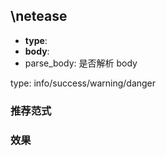 ## \netease

- **type**:
- **body**:
- parse_body: 是否解析 body

type: info/success/warning/danger


### 推荐范式


### 效果
